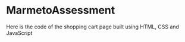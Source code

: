 # MarmetoAssessment
Here is the code of the shopping cart page built using HTML, CSS and JavaScript

